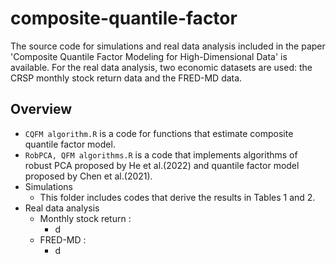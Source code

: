 # composite-quantile-factor
The source code for simulations and real data analysis included in the paper 'Composite Quantile Factor Modeling for High-Dimensional Data' is available. For the real data analysis, two economic datasets are used: the CRSP monthly stock return data and the FRED-MD data.

## Overview
- `CQFM algorithm.R` is a code for functions that estimate composite quantile factor model. 
- `RobPCA, QFM algorithms.R` is a code that implements algorithms of robust PCA proposed by He et al.(2022) and quantile factor model proposed by Chen et al.(2021).
- Simulations
  - This folder includes codes that derive the results in Tables 1 and 2.  
- Real data analysis
  - Monthly stock return :
    - d  
  - FRED-MD : 
    - d
